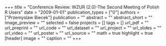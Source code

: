+++
title = "Conference Review: WZUR (2.0)-The Second Meeting of Polish R Users"
date = "2009-01-01"
publication_types = ["0"]
authors = ["Przemyslaw Biecek"]
publication = ""
abstract = ""
abstract_short = ""
image_preview = ""
selected = false
projects = []
tags = []
url_pdf = ""
url_preprint = ""
url_code = ""
url_dataset = ""
url_project = ""
url_slides = ""
url_video = ""
url_poster = ""
url_source = ""
math = true
highlight = true
[header]
image = ""
caption = ""
+++
